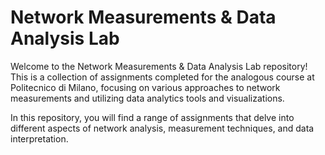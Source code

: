 # Network Measurements & Data Analysis Lab

Welcome to the Network Measurements & Data Analysis Lab repository! This is a collection of assignments completed for the analogous course at Politecnico di Milano, focusing on various approaches to network measurements and utilizing data analytics tools and visualizations.

In this repository, you will find a range of assignments that delve into different aspects of network analysis, measurement techniques, and data interpretation.
